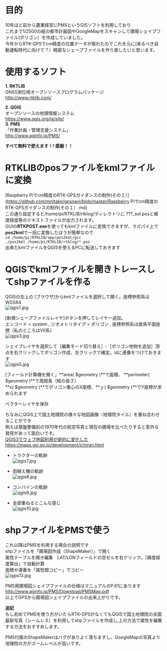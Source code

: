 # 目的  
10年ほど前から農業経営にPMSというGISソフトを利用しており  
これまで1/2500の紙の都市計画図やGoogleMapをスキャンして圃場シェイプファイル(ポリゴン）を作成していました。  
今年からRTK-GPSでcm精度の位置データが取れたのでこれを元に(来るべき自動運転時代に向けて？）精密なシェープファイルを作り直したいと思います。  
  
# 使用するソフト  
**1. RKTLIB**  
GNSS測位用オープンソースプログラムパッケージ  
http://www.rtklib.com/  
  
**2. QGIS**  
オープンソースの地理情報システム  
https://www.qgis.org/ja/site/  
**3. PMS**  
「作業計画・管理支援システム」  
http://www.aginfo.jp/PMS/  
  
  
 **すべて無料で使えます！! 感謝！！**  
  
  
# RTKLIBのposファイルをkmlファイルに変換  
[Raspberry Piでcm精度のRTK-GPSガイダンスの制作(その１）]  
(https://github.com/mnltake/gpsnavi/blob/master/Raspberry Piでcm精度のRTK-GPSガイダンスの制作(その１）.md)  
この通り設定すると/home/pi/RTKLIB/rtklog/ディレクトリに ???_sol.posと緯度経度等のテキストファイルが出力されます。  
GUIの**RTKPOST.exe**を使ってもkmlファイルに変換できますが、ラズパイ上で**pos2kml**で一括に変換したほうが簡単なので  
`cd /home/pi/RTKLIB/app/pos2kml/gcc`  
`./pos2kml /home/pi/RTKLIB/rtklog/*.pos`  
出来たkmlファイルをQGISを使えるPCに転送しておきます  
  
# QGISでkmlファイルを開きトレースしてshpファイルを作る  
QGISの左上の	[ブラウザ]からkmlファイルを選択して開く。座標参照系はWGS84  
![qgis1.jpg](/image/0681d709-fe92-10b7-aedc-374ca3ddf27f.jpeg)  
  
[新規シェープファイルレイヤ]ボタンを押してレイヤー追加。  
エンコード = system  , ジオメトリタイプ = ポリゴン  , 座標参照系は直角平面座標（私のところはⅦ系）  
![qgis3.jpg](/image/d26bd4e3-919f-e3a8-3b68-3d646cfc408f.jpeg)  
  
シェイプレイヤを選択して［編集モード切り替え］-［ポリゴン地物を追加］頂点を右クリックしてポリゴン作成、左クリックで確定。idに連番をつけておきます  
![qgis5.jpg](/image/8be72484-082f-5034-6615-77b26b7b1c01.jpeg)  
  
[フィールド計算機を開く」**area(  \$geometry )**で面積、 **perimeter(  \$geometry )**で周囲長（畦の長さ）  
**x(  \$geometry )**でポリゴン重心のX座標、**ｙ(  \$geometry )**でY座標が求められます  
  
ベクターレイヤを保存  
  
ちなみにQGIS上で国土地理院の様々な地図画像（地理院タイル）を重ね合わせることができ  
例えば基盤整備前の1970年代の航空写真と現在の圃場を比べたりすると意外な発見があって面白いです。  
[QGIS3でウェブ地図利用が劇的に変化した](https://qiita.com/ishiijunpei/items/59136a778a183484734e)  
https://maps.gsi.go.jp/development/ichiran.html  
  
- トラクターの軌跡  
![qgis7.jpg](/image/12b5eef9-d0c0-e3cd-13f5-f2d051d91a8d.jpeg)  
  
- 田植え機の軌跡  
![qgis8.jpg](/image/060f85f7-76d1-10ae-eb5e-fb8b64178449.jpeg)  
  
- コンバインの軌跡  
![qgis9.jpg](/image/702802bc-f04a-a113-faba-5300d99872bc.jpeg)  
  
- 全部重ねるとこんな感じ  
![qgis10.jpg](/image/e9e131ae-a2d8-19fe-642d-c7a390283839.jpeg)  
  
  
# shpファイルをPMSで使う  
これ以降はPMSを利用する場合の説明です  
shpファイルを「圃場図作成（ShapeMaker）」で開く  
属性テーブルを開き編集　LAT/LONフィールドの空セルを右クリック。［緯度経度算出」で自動計算  
面積や連番を「属性間コピー」でコピー  
![qgis13.jpg](/image/f3602a6e-ac69-999f-da33-d60eceabd174.jpeg)  
  
PMS用圃場図シェイプファイルの仕様はマニュアルのP.61にあります  
http://www.aginfo.jp/PMS/Download/PMSMap.pdf  
以上でGPSから圃場図シェイプファイルの出来上がりです。  
  
**追記**  
もし初めてPMSを使う方がいたらRTK-GPSがなくてもQGISで国土地理院の全国最新写真（シームレス）を利用してshpファイルを作成し,上の方法で属性を編集する方法をおすすめします。  
  
PMS付属のShapeMakerはバグがありよく落ちますし、GoogleMapの写真より地理院の方がズームレベルが高いです。  
